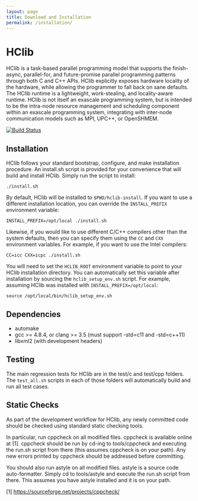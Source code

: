 ```yaml
---
layout: page
title: Download and Installation
permalink: /installation/
---
```


HClib
=============================================

HClib is a task-based parallel programming model that supports the finish-async,
parallel-for, and future-promise parallel programming patterns through both C
and C++ APIs. HClib explicitly
exposes hardware locality of the hardware, while allowing the programmer to fall
back on sane defaults. The HClib runtime is a lightweight, work-stealing, and
locality-aware runtime. HClib is not itself an exascale programming system, but
is intended to be the intra-node resource management and scheduling component
within an exascale programming system, integrating with inter-node communication
models such as MPI, UPC++, or OpenSHMEM.

[![Build Status](https://travis-ci.org/habanero-rice/hclib.svg?branch=master)](https://travis-ci.org/habanero-rice/hclib)

Installation
---------------------------------------------

HClib follows your standard bootstrap, configure, and make installation
procedure. An install.sh script is provided for your convenience that will
build and install HClib. Simply run the script to install:

    ./install.sh

By default, HClib will be installed to `$PWD/hclib-install`. If you want to use
a different installation location, you can override the `INSTALL_PREFIX`
environment variable:

    INSTALL_PREFIX=/opt/local ./install.sh

Likewise, if you would like to use different C/C++ compilers other than the
system defaults, then you can specify them using the `CC` and `CXX` environment
variables. For example, if you want to use the Intel compilers:

    CC=icc CXX=icpc ./install.sh

You will need to set the `HCLIB_ROOT` environment variable to point to your
HClib installation directory. You can automatically set this variable after
installation by sourcing the `hclib_setup_env.sh` script. For example, assuming
HClib was installed with `INSTALL_PREFIX=/opt/local`:

    source /opt/local/bin/hclib_setup_env.sh


Dependencies
---------------------------------------------

* automake
* gcc >= 4.8.4, or clang >= 3.5
  (must support -std=c11 and -std=c++11)
* libxml2 (with development headers)


Testing
---------------------------------------------

The main regression tests for HClib are in the test/c and test/cpp folders. The
`test_all.sh` scripts in each of those folders will automatically build and run
all test cases.


Static Checks
---------------------------------------------

As part of the development workflow for HClib, any newly committed code should
be checked using standard static checking tools.

In particular, run cppcheck on all modified files. cppcheck is available online
at [1]. cppcheck should be run by cd-ing to tools/cppcheck and executing the
run.sh script from there (this assumes cppcheck is on your path). Any new errors
printed by cppcheck should be addressed before committing.

You should also run astyle on all modified files. astyle is a source code
auto-formatter. Simply cd to tools/astyle and execute the run.sh script from
there. This assumes you have astyle installed and it is on your path.

[1] https://sourceforge.net/projects/cppcheck/

